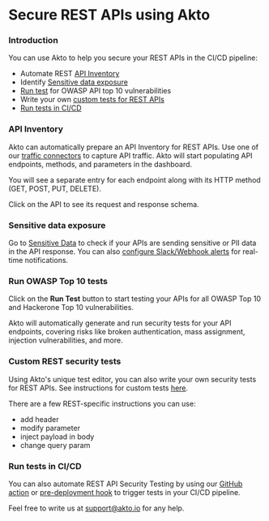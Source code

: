 # Secure REST APIs using Akto

### Introduction

You can use Akto to help you secure your REST APIs in the CI/CD pipeline:

* Automate REST [API Inventory](secure-rest-apis-using-akto.md#api-inventory)
* Identify [Sensitive data exposure](secure-rest-apis-using-akto.md#sensitive-data-exposure)
* [Run test](secure-rest-apis-using-akto.md#run-owasp-top-10-tests) for OWASP API top 10 vulnerabilities
* Write your own [custom tests for REST APIs](secure-rest-apis-using-akto.md#custom-rest-security-tests)
* [Run tests in CI/CD](secure-rest-apis-using-akto.md#run-tests-in-ci-cd)

### API Inventory

Akto can automatically prepare an API Inventory for REST APIs. Use one of our [traffic connectors](broken-reference) to capture API traffic. Akto will start populating API endpoints, methods, and parameters in the dashboard.

You will see a separate entry for each endpoint along with its HTTP method (GET, POST, PUT, DELETE).

Click on the API to see its request and response schema.

### Sensitive data exposure

Go to [Sensitive Data](../../api-inventory-1/concepts/sensitive-data.md) to check if your APIs are sending sensitive or PII data in the API response. You can also [configure Slack/Webhook alerts](../../api-inventory-1/concepts/alerts.md) for real-time notifications.

### Run OWASP Top 10 tests

Click on the **Run Test** button to start testing your APIs for all OWASP Top 10 and Hackerone Top 10 vulnerabilities.

Akto will automatically generate and run security tests for your API endpoints, covering risks like broken authentication, mass assignment, injection vulnerabilities, and more.

### Custom REST security tests

Using Akto's unique test editor, you can also write your own security tests for REST APIs. See instructions for custom tests [here](../../test-editor/concepts/custom-test.md).

There are a few REST-specific instructions you can use:

* add header
* modify parameter
* inject payload in body
* change query param

### Run tests in CI/CD

You can also automate REST API Security Testing by using our [GitHub action](run-test.md) or [pre-deployment hook](run-tests-in-cli-using-akto.md) to trigger tests in your CI/CD pipeline.

Feel free to write us at support@akto.io for any help.
